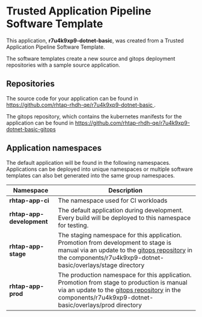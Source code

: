 # Trusted Application Pipeline Software Template

This application, **r7u4k9xp9-dotnet-basic**, was created from a Trusted Application Pipeline Software Template.

The software templates create a new source and gitops deployment repositories with a sample source application. 

## Repositories

The source code for your application can be found in [https://github.com/rhtap-rhdh-qe/r7u4k9xp9-dotnet-basic ](https://github.com/rhtap-rhdh-qe/r7u4k9xp9-dotnet-basic ).
 
The gitops repository, which contains the kubernetes manifests for the application can be found in 
[https://github.com/rhtap-rhdh-qe/r7u4k9xp9-dotnet-basic-gitops ](https://github.com/rhtap-rhdh-qe/r7u4k9xp9-dotnet-basic-gitops ) 

## Application namespaces 

The default application will be found in the following namespaces. Applications can be deployed into unique namespaces or multiple software templates can also bet generated into the same group namespaces.  

|  Namespace   |  Description   |  
| -------- | -------- |
| **rhtap-app-ci** | The namespace used for CI workloads |
| **rhtap-app-development** | The default application during development. Every build will be deployed to this namespace for testing. |
| **rhtap-app-stage** | The staging namespace for this application. Promotion from development to stage is manual via an update to the [gitops repository](https://github.com/rhtap-rhdh-qe/r7u4k9xp9-dotnet-basic-gitops ) in the components/r7u4k9xp9-dotnet-basic/overlays/stage directory |
| **rhtap-app-prod** | The production namespace for this application. Promotion from stage to production is manual via an update to the [gitops repository](https://github.com/rhtap-rhdh-qe/r7u4k9xp9-dotnet-basic-gitops ) in the components/r7u4k9xp9-dotnet-basic/overlays/prod directory |